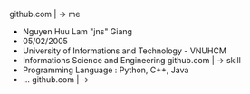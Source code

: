 github.com 
|
-> me
- Nguyen Huu Lam "jns" Giang
- 05/02/2005
- University of  Informations and Technology - VNUHCM
- Informations Science and Engineering
github.com 
|
-> skill
- Programming Language : Python, C++, Java
- ...
github.com
|
-> 
